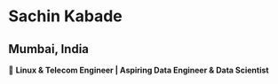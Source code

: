 # Sachin Kabade
## Mumbai, India

🚀 **Linux & Telecom Engineer | Aspiring Data Engineer & Data Scientist**  
